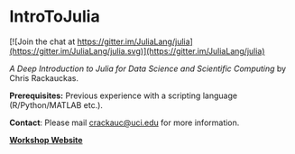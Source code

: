 # IntroToJulia

[![Join the chat at https://gitter.im/JuliaLang/julia](https://gitter.im/JuliaLang/julia.svg)](https://gitter.im/JuliaLang/julia)

*A Deep Introduction to Julia for Data Science and Scientific Computing* by Chris Rackauckas.

**Prerequisites:** Previous experience with a scripting language (R/Python/MATLAB etc.).

**Contact**: Please mail [crackauc@uci.edu](mailto:crackauc@uci.edu) for more information.

**[Workshop Website](http://ucidatascienceinitiative.github.io/IntroToJulia/)**
